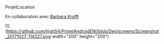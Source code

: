 ProjetLocation

En collaboration avec [Barbara Krafft](https://github.com/kBarbara/ProjetLocation)

![](https://github.com/high54/ProjetAndroidENI/blob/Dev/screens/Screenshot_20171027-114227.png width="200" height="200")
